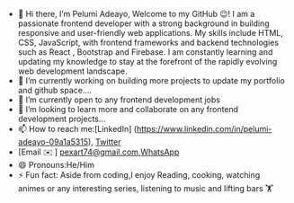 - 👋 Hi there, I’m Pelumi Adeayo, Welcome to my GitHub 😉! I am a passionate frontend developer with a strong background in building responsive and user-friendly web applications. My skills include HTML, CSS, JavaScript, with frontend frameworks and backend technologies such as React , Bootstrap and Firebase. I am constantly learning and updating my knowledge to stay at the forefront of the rapidly evolving web development landscape. 
- 👀 I’m currently working on building more projects to update my portfolio and github space....
- 🌱 I’m currently open to any frontend development jobs
- 💞️ I’m looking to learn more and collaborate on any frontend development projects...
- 📫 How to reach me:[LinkedIn] (https://www.linkedin.com/in/pelumi-adeayo-09a1a5315), [Twitter](https://x.com/The_realpex)
- [Email ✉️ ] pexart74@gmail.com,[WhatsApp](https://wa.link/davi1q)
- 😄 Pronouns:He/Him
- ⚡ Fun fact: Aside from coding,I enjoy Reading, cooking, watching animes or any interesting series, listening to music and lifting bars 🏋️

<!---
PexArt-web/PexArt-web is a ✨ special ✨ repository because its `README.md` (this file) appears on your GitHub profile.
You can click the Preview link to take a look at your changes.
--->
